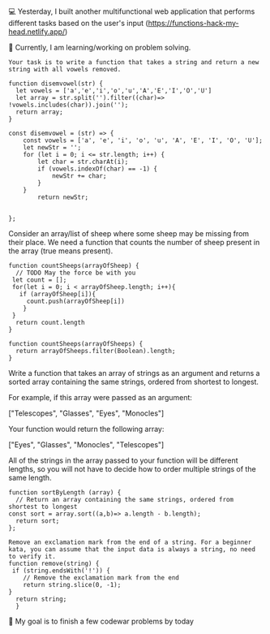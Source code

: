 💻 Yesterday, I built another multifunctional web application that performs different tasks based on the user's input (https://functions-hack-my-head.netlify.app/)

📖 Currently, I am learning/working on problem solving.
```
Your task is to write a function that takes a string and return a new string with all vowels removed.

function disemvowel(str) {
  let vowels = ['a','e','i','o','u','A','E','I','O','U']
  let array = str.split('').filter((char)=> !vowels.includes(char)).join('');
  return array;
}

```

```
const disemvowel = (str) => {
	const vowels = ['a', 'e', 'i', 'o', 'u', 'A', 'E', 'I', 'O', 'U'];
	let newStr = '';
	for (let i = 0; i <= str.length; i++) {
		let char = str.charAt(i);
		if (vowels.indexOf(char) == -1) {
			newStr += char;
		}
	}
		return newStr;
		
	
};
```
Consider an array/list of sheep where some sheep may be missing from their place. We need a function that counts the number of sheep present 
in the array (true means present).

```
function countSheeps(arrayOfSheep) {
  // TODO May the force be with you
 let count = [];
 for(let i = 0; i < arrayOfSheep.length; i++){
   if (arrayOfSheep[i]){
     count.push(arrayOfSheep[i])
    }
 }
  return count.length
}

function countSheeps(arrayOfSheeps) {
  return arrayOfSheeps.filter(Boolean).length;
}
```
Write a function that takes an array of strings as an argument and returns a sorted array containing the same strings, ordered from shortest to longest.

For example, if this array were passed as an argument:

["Telescopes", "Glasses", "Eyes", "Monocles"]

Your function would return the following array:

["Eyes", "Glasses", "Monocles", "Telescopes"]

All of the strings in the array passed to your function will be different lengths, so you will not have to decide how to order multiple strings of the same length.
```
function sortByLength (array) {
  // Return an array containing the same strings, ordered from shortest to longest
const sort = array.sort((a,b)=> a.length - b.length);
  return sort;
};
```

```
Remove an exclamation mark from the end of a string. For a beginner kata, you can assume that the input data is always a string, no need to verify it.
function remove(string) {
 if (string.endsWith('!')) {
    // Remove the exclamation mark from the end
    return string.slice(0, -1);
}
  return string;
  }
```

🎯 My goal is to finish a few codewar problems by today

